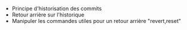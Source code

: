 - Principe d'historisation des commits
- Retour arrière sur l'historique
- Manipuler les commandes utiles pour un retour arrière "revert,reset"


